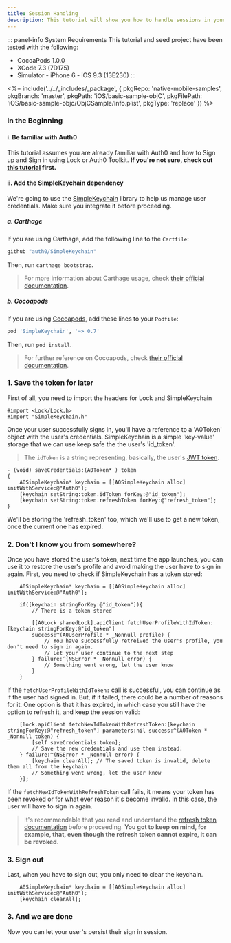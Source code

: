 ```yaml
---
title: Session Handling
description: This tutorial will show you how to handle sessions in your app, with the aim of preventing the user from being asked for credentials each time the app is launched.
---
```


::: panel-info System Requirements
This tutorial and seed project have been tested with the following:

* CocoaPods 1.0.0
* XCode 7.3 (7D175)
* Simulator - iPhone 6 - iOS 9.3 (13E230)
  :::

<%= include('../../_includes/_package', {
  pkgRepo: 'native-mobile-samples',
  pkgBranch: 'master',
  pkgPath: 'iOS/basic-sample-objC',
  pkgFilePath: 'iOS/basic-sample-objc/ObjCSample/Info.plist',
  pkgType: 'replace'
}) %>

### In the Beginning

#### i. Be familiar with Auth0

This tutorial assumes you are already familiar with Auth0 and how to Sign up and Sign in using Lock or Auth0 Toolkit. **If you're not sure, check out [this tutorial](01-login.md) first.**

#### ii. Add the SimpleKeychain dependency


We're going to use the [SimpleKeychain](https://github.com/auth0/SimpleKeychain) library to help us manage user credentials. Make sure you integrate it before proceeding.

##### a. Carthage

If you are using Carthage, add the following line to the `Cartfile`:

```ruby
github "auth0/SimpleKeychain"
```

Then, run `carthage bootstrap`.

> For more information about Carthage usage, check [their official documentation](https://github.com/Carthage/Carthage#if-youre-building-for-ios-tvos-or-watchos).

##### b. Cocoapods

If you are using [Cocoapods](https://cocoapods.org/), add these lines to your `Podfile`:

```ruby
pod 'SimpleKeychain', '~> 0.7'
```

Then, run `pod install`.

> For further reference on Cocoapods, check [their official documentation](http://guides.cocoapods.org/using/getting-started.html).


### 1. Save the token for later

First of all, you need to import the headers for Lock and SimpleKeychain

```objc
#import <Lock/Lock.h>
#import "SimpleKeychain.h"
```

Once your user successfully signs in, you'll have a reference to a 'A0Token' object with the user's credentials. SimpleKeychain is a simple 'key-value' storage that we can use keep safe the the user's 'id_token'.

> The `idToken` is a string representing, basically, the user's [JWT token](https://en.wikipedia.org/wiki/JSON_Web_Token).

```objc
- (void) saveCredentials:(A0Token* ) token
{
    A0SimpleKeychain* keychain = [[A0SimpleKeychain alloc] initWithService:@"Auth0"];
    [keychain setString:token.idToken forKey:@"id_token"];
    [keychain setString:token.refreshToken forKey:@"refresh_token"];
}
```

We'll be storing the 'refresh_token' too, which we'll use to get a new token, once the current one has expired.


### 2. Don't I know you from somewhere?

Once you have stored the user's token, next time the app launches, you can use it to restore the user's profile and avoid making the user have to sign in again. First, you need to check if SimpleKeychain has a token stored:

```objc
    A0SimpleKeychain* keychain = [[A0SimpleKeychain alloc] initWithService:@"Auth0"];

    if([keychain stringForKey:@"id_token"]){
    	// There is a token stored

    	[[A0Lock sharedLock].apiClient fetchUserProfileWithIdToken:[keychain stringForKey:@"id_token"]
    	success:^(A0UserProfile * _Nonnull profile) {
        	// You have successfully retreived the user's profile, you don't need to sign in again.
        	// Let your user continue to the next step
		} failure:^(NSError * _Nonnull error) {
			// Something went wrong, let the user know
		}
    }
```

If the `fetchUserProfileWithIdToken:` call is successful, you can continue as if the user had signed in. But, if it failed, there could be a number of reasons for it. One option is that it has expired, in which case you still have the option to refresh it, and keep the session valid:

```objc
    [lock.apiClient fetchNewIdTokenWithRefreshToken:[keychain stringForKey:@"refresh_token"] parameters:nil success:^(A0Token * _Nonnull token) {
        [self saveCredentials:token];
        // Save the new credentials and use them instead.
   	} failure:^(NSError * _Nonnull error) {
   		[keychain clearAll]; // The saved token is invalid, delete them all from the keychain
		// Something went wrong, let the user know
	}];
```

If the `fetchNewIdTokenWithRefreshToken` call fails, it means your token has been revoked or for what ever reason it's become invalid. In this case, the user will have to sign in again.

>It's recommendable that you read and understand the [refresh token documentation](https://auth0.com/docs/refresh-token) before proceeding. **You got to keep on mind, for example, that, even though the refresh token cannot expire, it can be revoked.**

### 3. Sign out

Last, when you have to sign out, you only need to clear the keychain.

```objc
    A0SimpleKeychain* keychain = [[A0SimpleKeychain alloc] initWithService:@"Auth0"];
    [keychain clearAll];
```

### 3. And we are done

Now you can let your user's persist their sign in session.
